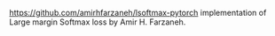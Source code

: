 https://github.com/amirhfarzaneh/lsoftmax-pytorch
implementation of Large margin Softmax loss by Amir H. Farzaneh.